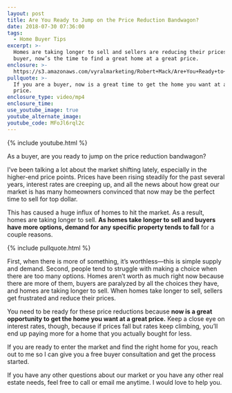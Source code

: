 ```yaml
---
layout: post
title: Are You Ready to Jump on the Price Reduction Bandwagon?
date: 2018-07-30 07:36:00
tags:
  - Home Buyer Tips
excerpt: >-
  Homes are taking longer to sell and sellers are reducing their prices. As a
  buyer, now’s the time to find a great home at a great price.
enclosure: >-
  https://s3.amazonaws.com/vyralmarketing/Robert+Mack/Are+You+Ready+to+Jump+on+the+Price+Reduction+Bandwagon%253F+-+Orange+County+Real+Estate+Agent.mp4
pullquote: >-
  If you are a buyer, now is a great time to get the home you want at a great
  price.
enclosure_type: video/mp4
enclosure_time:
use_youtube_image: true
youtube_alternate_image:
youtube_code: MFoJl6rql2c
---
```


{% include youtube.html %}

As a buyer, are you ready to jump on the price reduction bandwagon?

I’ve been talking a lot about the market shifting lately, especially in the higher-end price points. Prices have been rising steadily for the past several years, interest rates are creeping up, and all the news about how great our market is has many homeowners convinced that now may be the perfect time to sell for top dollar.

This has caused a huge influx of homes to hit the market. As a result, homes are taking longer to sell. **As homes take longer to sell and buyers have more options, demand for any specific property tends to fall** for a couple reasons.&nbsp;

{% include pullquote.html %}

First, when there is more of something, it’s worthless—this is simple supply and demand. Second, people tend to struggle with making a choice when there are too many options. Homes aren’t worth as much right now because there are more of them, buyers are paralyzed by all the choices they have, and homes are taking longer to sell. When homes take longer to sell, sellers get frustrated and reduce their prices.

You need to be ready for these price reductions because **now is a great opportunity to get the home you want at a great price.** Keep a close eye on interest rates, though, because if prices fall but rates keep climbing, you’ll end up paying more for a home that you actually bought for less.

If you are ready to enter the market and find the right home for you, reach out to me so I can give you a free buyer consultation and get the process started.

If you have any other questions about our market or you have any other real estate needs, feel free to call or email me anytime. I would love to help you.&nbsp;